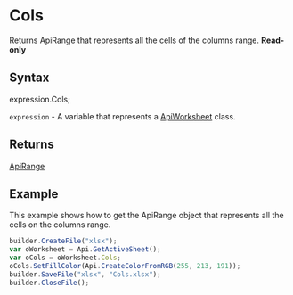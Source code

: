 # Cols

Returns ApiRange that represents all the cells of the columns range. **Read-only**

## Syntax

expression.Cols;

`expression` - A variable that represents a [ApiWorksheet](../ApiWorksheet.md) class.

## Returns

[ApiRange](../../ApiRange.md)

## Example

This example shows how to get the ApiRange object that represents all the cells on the columns range.

```javascript
builder.CreateFile("xlsx");
var oWorksheet = Api.GetActiveSheet();
var oCols = oWorksheet.Cols;
oCols.SetFillColor(Api.CreateColorFromRGB(255, 213, 191));
builder.SaveFile("xlsx", "Cols.xlsx");
builder.CloseFile();
```